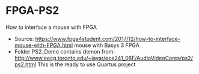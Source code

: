 # FPGA-PS2
How to interface a mouse with FPGA

* Source: https://www.fpga4student.com/2017/12/how-to-interface-mouse-with-FPGA.html
    mouse with Basys 3 FPGA
* Folder PS2_Demo contains demon from: http://www.eecg.toronto.edu/~jayar/ece241_08F/AudioVideoCores/ps2/ps2.html
    This is the ready to use Quartus project